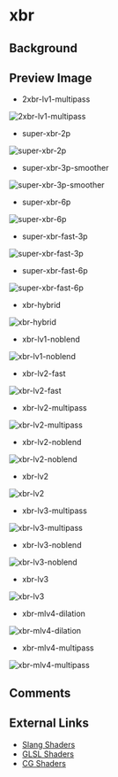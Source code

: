 # xbr

## Background

## Preview Image

* 2xbr-lv1-multipass

![2xbr-lv1-multipass](images/xbr/2xbr-lv1-multipass.png)

* super-xbr-2p

![super-xbr-2p](images/xbr/super-xbr-2p.png)

* super-xbr-3p-smoother

![super-xbr-3p-smoother](images/xbr/super-xbr-3p-smoother.png)

* super-xbr-6p

![super-xbr-6p](images/xbr/super-xbr-6p.png)

* super-xbr-fast-3p

![super-xbr-fast-3p](images/xbr/super-xbr-fast-3p.png)

* super-xbr-fast-6p

![super-xbr-fast-6p](images/xbr/super-xbr-fast-6p.png)

* xbr-hybrid

![xbr-hybrid](images/xbr/xbr-hybrid.png)

* xbr-lv1-noblend

![xbr-lv1-noblend](images/xbr/xbr-lv1-noblend.png)

* xbr-lv2-fast

![xbr-lv2-fast](images/xbr/xbr-lv2-fast.png)

* xbr-lv2-multipass

![xbr-lv2-multipass](images/xbr/xbr-lv2-multipass.png)

* xbr-lv2-noblend

![xbr-lv2-noblend](images/xbr/xbr-lv2-noblend.png)

* xbr-lv2

![xbr-lv2](images/xbr/xbr-lv2.png)

* xbr-lv3-multipass

![xbr-lv3-multipass](images/xbr/xbr-lv3-multipass.png)

* xbr-lv3-noblend

![xbr-lv3-noblend](images/xbr/xbr-lv3-noblend.png)

* xbr-lv3

![xbr-lv3](images/xbr/xbr-lv3.png)

* xbr-mlv4-dilation

![xbr-mlv4-dilation](images/xbr/xbr-mlv4-dilation.png)

* xbr-mlv4-multipass

![xbr-mlv4-multipass](images/xbr/xbr-mlv4-multipass.png)


## Comments

## External Links

* [Slang Shaders](https://github.com/libretro/slang-shaders)
* [GLSL Shaders](https://github.com/libretro/glsl-shaders)  
* [CG Shaders](https://github.com/libretro/common-shaders)

